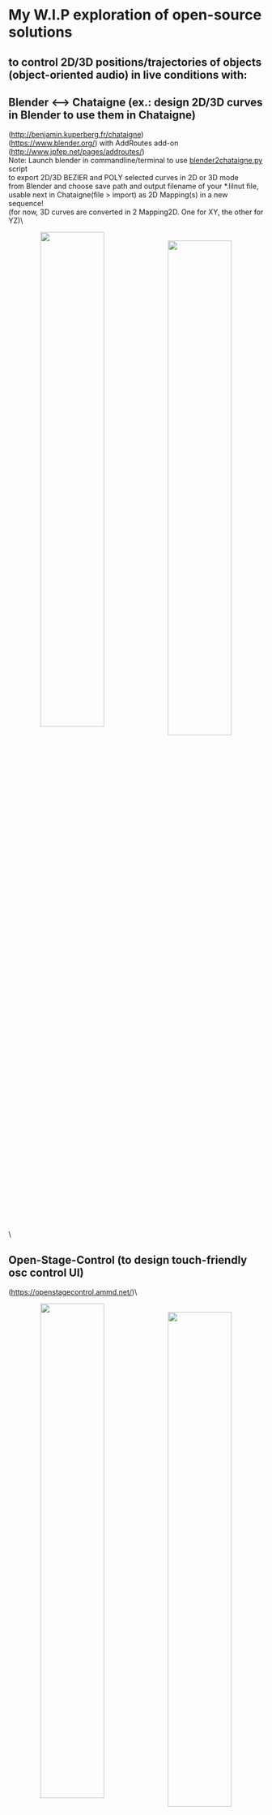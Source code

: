  #  My W.I.P exploration of open-source solutions
 ## to control 2D/3D positions/trajectories of objects (object-oriented audio) in live conditions with:
## Blender <--> Chataigne (ex.: design 2D/3D curves in Blender to use them in Chataigne)
(http://benjamin.kuperberg.fr/chataigne) \
(https://www.blender.org/) with AddRoutes add-on (http://www.jpfep.net/pages/addroutes/) \
  Note:
    Launch blender in commandline/terminal to use [blender2chataigne.py](../master/blender_files/blender_scripts) script \
    to export 2D/3D BEZIER and POLY selected curves in 2D or 3D mode\
    from Blender and choose save path and output filename of your *.lilnut file,\
    usable next in Chataigne(file > import) as 2D Mapping(s) in a new sequence!\
    (for now, 3D curves are converted in 2 Mapping2D. One for XY, the other for YZ)\
 
<p align="center">
<img style=" float:left; width:50%" src="https://user-images.githubusercontent.com/3625655/117938092-f36b4000-b306-11eb-8299-176251e8b213.png" width="45%">
&nbsp;
<img style=" float:left; width:50%" src="https://user-images.githubusercontent.com/3625655/117030296-c06dee80-acff-11eb-867e-792de90fc4b5.gif" width="45%">
</p>\

## Open-Stage-Control (to design touch-friendly osc control UI)
(https://openstagecontrol.ammd.net/)\
<p align="center">
<img style=" float:left; width:50%" src="https://user-images.githubusercontent.com/3625655/117117331-b8f62600-ad8f-11eb-8ab2-588eb42b116a.png" width="45%">
&nbsp;
<img style=" float:left; width:50%" src="https://user-images.githubusercontent.com/3625655/117154476-2ae46480-adbc-11eb-9979-6f24310feb0b.png" width="45%">
</p>\

## For HOLOPHONIX audio processor( by [AMADEUSLAB](http://amadeusaudio.fr) with IRCAM inside)
(http://holophonix.xyz/) and its designer (http://holophonix.xyz/designer/).\
<p align="center">
<img src="https://user-images.githubusercontent.com/3625655/117127100-f52f8380-ad9b-11eb-8428-a68ca44ecd5d.gif" width="45%">
</p>

